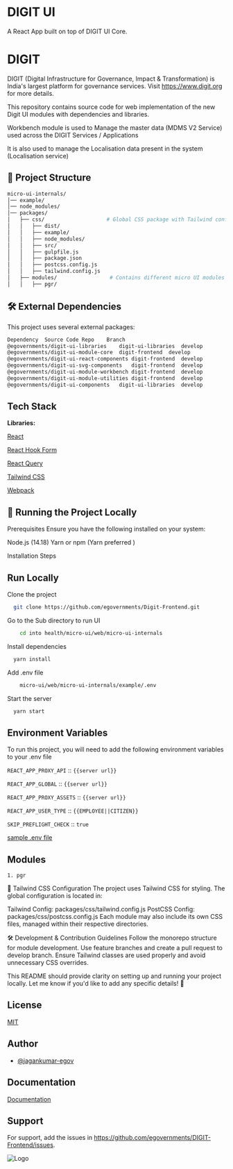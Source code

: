 
# DIGIT UI 

A React App built on top of DIGIT UI Core.

# DIGIT

DIGIT (Digital Infrastructure for Governance, Impact & Transformation) is India's largest platform for governance services. Visit https://www.digit.org for more details.

This repository contains source code for web implementation of the new Digit UI modules with dependencies and libraries.

Workbench module is used to Manage the master data (MDMS V2 Service) used across the DIGIT Services / Applications

It is also used to manage the Localisation data present in the system (Localisation service)


## 📂 Project Structure

```bash
micro-ui-internals/
│── example/
│── node_modules/
│── packages/
│   ├── css/                    # Global CSS package with Tailwind configuration
│   │   ├── dist/
│   │   ├── example/
│   │   ├── node_modules/
│   │   ├── src/
│   │   ├── gulpfile.js
│   │   ├── package.json
│   │   ├── postcss.config.js
│   │   ├── tailwind.config.js
│   ├── modules/                 # Contains different micro UI modules
│   │   ├── pgr/
```


## 🛠 External Dependencies
This project uses several external packages:


```bash
Dependency	Source Code Repo	Branch
@egovernments/digit-ui-libraries	digit-ui-libraries	develop
@egovernments/digit-ui-module-core	digit-frontend	develop
@egovernments/digit-ui-react-components	digit-frontend	develop
@egovernments/digit-ui-svg-components	digit-frontend	develop
@egovernments/digit-ui-module-workbench	digit-frontend	develop
@egovernments/digit-ui-module-utilities	digit-frontend	develop
@egovernments/digit-ui-components	digit-ui-libraries	develop
```

## Tech Stack

**Libraries:** 

[React](https://react.dev/)

[React Hook Form](https://www.react-hook-form.com/)

[React Query](https://tanstack.com/query/v3/)

[Tailwind CSS](https://tailwindcss.com/)

[Webpack](https://webpack.js.org/)

## 🚀 Running the Project Locally
Prerequisites
Ensure you have the following installed on your system:

Node.js (14.18)
Yarn or npm (Yarn preferred )

Installation Steps

## Run Locally

Clone the project

```bash
  git clone https://github.com/egovernments/Digit-Frontend.git
```

Go to the Sub directory to run UI
```bash
    cd into health/micro-ui/web/micro-ui-internals
```

Install dependencies

```bash
  yarn install
```

Add .env file
```bash
    micro-ui/web/micro-ui-internals/example/.env
```

Start the server

```bash
  yarn start
```


## Environment Variables

To run this project, you will need to add the following environment variables to your .env file

`REACT_APP_PROXY_API` ::  `{{server url}}`

`REACT_APP_GLOBAL`  ::  `{{server url}}`

`REACT_APP_PROXY_ASSETS`  ::  `{{server url}}`

`REACT_APP_USER_TYPE`  ::  `{{EMPLOYEE||CITIZEN}}`

`SKIP_PREFLIGHT_CHECK` :: `true`

[sample .env file](https://github.com/egovernments/Digit-Frontend/health/micro-ui/web/micro-ui-internals/example/.env-unifieddev)



## Modules

    1. pgr

🎨 Tailwind CSS Configuration
The project uses Tailwind CSS for styling. The global configuration is located in:

Tailwind Config: packages/css/tailwind.config.js
PostCSS Config: packages/css/postcss.config.js
Each module may also include its own CSS files, managed within their respective directories.

🛠 Development & Contribution Guidelines
Follow the monorepo structure for module development.
Use feature branches and create a pull request to develop branch.
Ensure Tailwind classes are used properly and avoid unnecessary CSS overrides.


This README should provide clarity on setting up and running your project locally. Let me know if you'd like to add any specific details! 🚀




## License

[MIT](https://choosealicense.com/licenses/mit/)


## Author

- [@jagankumar-egov](https://www.github.com/jagankumar-egov)


## Documentation

[Documentation](https://https://core.digit.org/guides/developer-guide/ui-developer-guide/digit-ui)


## Support

For support, add the issues in https://github.com/egovernments/DIGIT-Frontend/issues.


![Logo](https://s3.ap-south-1.amazonaws.com/works-dev-asset/mseva-white-logo.png)

